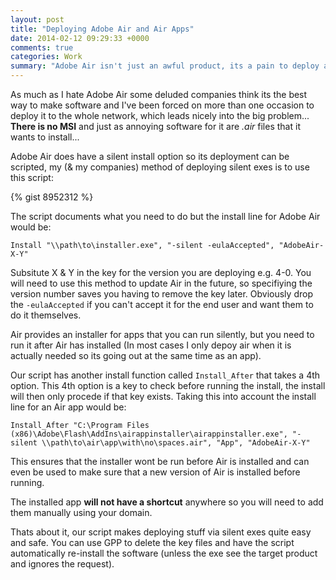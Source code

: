 ```yaml
---
layout: post
title: "Deploying Adobe Air and Air Apps"
date: 2014-02-12 09:29:33 +0000
comments: true
categories: Work
summary: "Adobe Air isn't just an awful product, its a pain to deploy as well."
---
```


As much as I hate Adobe Air some deluded companies think its the best way to make software and I've been forced on more than one occasion to deploy it to the whole network, which leads nicely into the big problem... __There is no MSI__ and just as annoying software for it are _.air_ files that it wants to install...

Adobe Air does have a silent install option so its deployment can be scripted, my (& my companies) method of deploying silent exes is to use this script:

{% gist 8952312 %}

The script documents what you need to do but the install line for Adobe Air would be:

```
Install "\\path\to\installer.exe", "-silent -eulaAccepted", "AdobeAir-X-Y"
```

Subsitute X & Y in the key for the version you are deploying e.g. 4-0. You will need to use this method to update Air in the future, so specifiying the version number saves you having to remove the key later. Obviously drop the `-eulaAccepted` if you can't accept it for the end user and want them to do it themselves.

Air provides an installer for apps that you can run silently, but you need to run it after Air has installed (In most cases I only depoy air when it is actually needed so its going out at the same time as an app).

Our script has another install function called `Install_After` that takes a 4th option. This 4th option is a key to check before running the install, the install will then only procede if that key exists. Taking this into account the install line for an Air app would be:

```
Install_After "C:\Program Files (x86)\Adobe\Flash\AddIns\airappinstaller\airappinstaller.exe", "-silent \\path\to\air\app\with\no\spaces.air", "App", "AdobeAir-X-Y"
```

This ensures that the installer wont be run before Air is installed and can even be used to make sure that a new version of Air is installed before running.

The installed app __will not have a shortcut__ anywhere so you will need to add them manually using your domain.

Thats about it, our script makes deploying stuff via silent exes quite easy and safe. You can use GPP to delete the key files and have the script automatically re-install the software (unless the exe see the target product and ignores the request).
